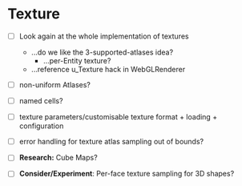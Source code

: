 # Texture

- [ ] Look again at the whole implementation of textures
    - ...do we like the 3-supported-atlases idea?
        - ...per-Entity texture?
    - ...reference u_Texture hack in WebGLRenderer

- [ ] non-uniform Atlases?

- [ ] named cells?

- [ ] texture parameters/customisable texture format + loading + configuration

- [ ] error handling for texture atlas sampling out of bounds?

- [ ] **Research:** Cube Maps?

- [ ] **Consider/Experiment**: Per-face texture sampling for 3D shapes?
